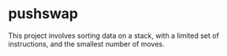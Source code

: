 # pushswap
This project involves sorting data on a stack, with a limited set of instructions, and the smallest number of moves.
